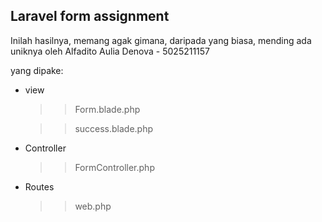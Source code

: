 ## Laravel form assignment

Inilah hasilnya, memang agak gimana, daripada yang biasa, mending ada uniknya
oleh Alfadito Aulia Denova - 5025211157

yang dipake:
    
- view
  >> Form.blade.php
 
  >> success.blade.php

- Controller
  >> FormController.php
- Routes
  >> web.php
